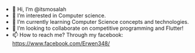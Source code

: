 - 👋 Hi, I’m @itsmosalah
- 👀 I’m interested in Computer science.
- 🌱 I’m currently learning Computer Science concepts and technologies.
- 💞️ I’m looking to collaborate on competitive programming and Flutter!
- 📫 How to reach me? Through my facebook: https://www.facebook.com/Erwen348/
